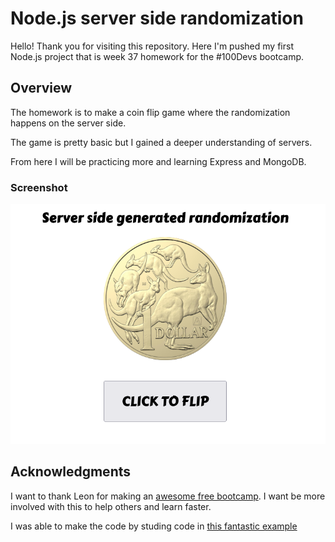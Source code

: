 # Node.js server side randomization

Hello! Thank you for visiting this repository. Here I'm pushed my first Node.js project that is week 37 homework for the #100Devs bootcamp.

## Overview

The homework is to make a coin flip game where the randomization happens on the server side.

The game is pretty basic but I gained a deeper understanding of servers.

From here I will be practicing more and learning Express and MongoDB.

### Screenshot

![Screenshot](./images/coin-flip-screenshot.png)

## Acknowledgments

I want to thank Leon for making an [awesome free bootcamp](https://leonnoel.com/100devs/). I want be more involved with this to help others and learn faster.

I was able to make the code by studing code in [this fantastic example](https://codingartistweb.com/2021/05/flip-a-coin-html-css-javascript/)
